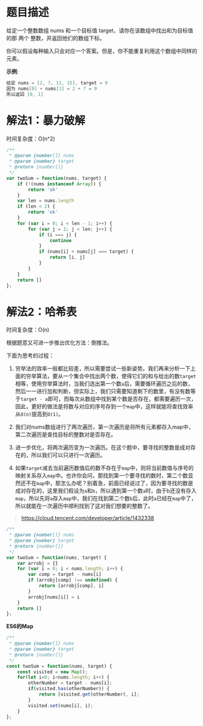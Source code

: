 # 题目描述

给定一个整数数组 nums 和一个目标值 target，请你在该数组中找出和为目标值的那 两个 整数，并返回他们的数组下标。

你可以假设每种输入只会对应一个答案。但是，你不能重复利用这个数组中同样的元素。

**示例**:

``` c
给定 nums = [2, 7, 11, 15], target = 9 
因为 nums[0] + nums[1] = 2 + 7 = 9 
所以返回 [0, 1]
```

# 解法1：暴力破解

时间复杂度：O(n^2)

``` js
/**
 * @param {number[]} nums
 * @param {number} target
 * @return {number[]}
 */
var twoSum = function(nums, target) {
    if (!(nums instanceof Array)) {
        return 'ok'
    }
    var len = nums.length
    if (len < 2) {
        return 'ok'
    }
    for (var i = 0; i < len - 1; i++) {
        for (var j = 1; j < len; j++) {
            if (i === j) {
                continue
            }
            if (nums[i] + nums[j] === target) {
                return [i, j]
            }
        }
    }
    return []
};
```

# 解法2：哈希表

时间复杂度：O(n)

根据题意又可进一步推出优化方法：倒推法。

下面为思考的过程：

1. 穷举法的效率一般都比较差，所以需要尝试一些新姿势。我们再来分析一下上面的穷举算法，要从一个集合中找出两个数，使得它们的和与给出的数`target`相等，使用穷举算法时，当我们选出第一个数`a`后，需要循环遍历之后的数，然后一一进行加和判断，但实际上，我们只需要知道剩下的数里，有没有数等于`target - a`即可，而每次从数组中找到某个数是否存在，都需要遍历一次，因此，更好的做法是将数与对应的序号存到一个`map`中，这样就能将查找效率从`O(n)`提高到`O(1)`。


2. 我们对nums数组进行了两次遍历，第一次遍历是将所有元素都存入map中，第二次遍历是查找目标的整数对是否存在。

3. 进一步优化，将两次遍历变为一次遍历。在这个题中，要寻找的整数是成对存在的，所以我们可以只进行一次遍历。

4. 如果`target`减去当前遍历数值后的数不存在于`map`中，则将当前数值与序号的映射关系存入`map`中。也许你会问，那找到第一个要寻找的数时，第二个数显然还不在`map`中，那怎么办呢？别着急，前面已经说过了，因为要寻找的数是成对存在的，这里我们假设为`a`和`b`，所以遇到第一个数`a`时，由于b还没有存入`map`，所以先将`a`存入`map`中，我们在找到第二个数`b`后，此时`a`已经在`map`中了，所以就能在一次遍历中顺利找到了这对我们想要的整数了。


> https://cloud.tencent.com/developer/article/1432338


``` js
/**
 * @param {number[]} nums
 * @param {number} target
 * @return {number[]}
 */
var twoSum = function(nums, target) {
    var arrobj = {}
    for (var i = 0; i < nums.length; i++) {
        var comp = target - nums[i]
        if (arrobj[comp] !== undefined) {
            return [arrobj[comp], i]
        }
        arrobj[nums[i]] = i
    }
    return []
};
```

**ES6的Map**

``` js
/**
 * @param {number[]} nums
 * @param {number} target
 * @return {number[]}
 */
const twoSum = function(nums, target) {
    const visited = new Map();
    for(let i=0; i<nums.length; i++) {
        otherNumber = target - nums[i];
        if(visited.has(otherNumber)) {
            return [visited.get(otherNumber), i];
        }
        visited.set(nums[i], i);
    }
};
```


